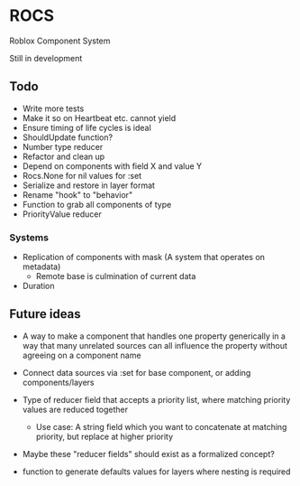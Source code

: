# ROCS
Roblox Component System

Still in development

## Todo
- Write more tests
- Make it so on Heartbeat etc. cannot yield
- Ensure timing of life cycles is ideal
- ShouldUpdate function?
- Number type reducer
- Refactor and clean up
- Depend on components with field X and value Y 
- Rocs.None for nil values for :set
- Serialize and restore in layer format
- Rename "hook" to "behavior"
- Function to grab all components of type
- PriorityValue reducer

### Systems
- Replication of components with mask (A system that operates on metadata)
  - Remote base is culmination of current data
- Duration

## Future ideas

- A way to make a component that handles one property generically in a way that many unrelated sources can all influence the property without agreeing on a component name

- Connect data sources via :set for base component, or adding components/layers

- Type of reducer field that accepts a priority list, where matching priority values are reduced together
  - Use case: A string field which you want to concatenate at matching priority, but replace at higher priority
- Maybe these "reducer fields" should exist as a formalized concept?
- function to generate defaults values for layers where nesting is required